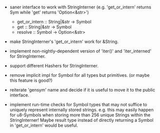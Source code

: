 
- saner interface to work with StringInterner (e.g. 'get_or_intern' returns Sym while 'get' returns 'Option<&str>')
	- get_or_intern :: String|&str -> Symbol
	- get :: String|&str -> Symbol
	- resolve :: Symbol -> Option<&str>

- make StringInterner's 'get_or_intern' work for &String.
- implement non-nightly-dependent version of 'iter()' and 'iter_interned' for StringInterner.
- support different Hashers for StringInterner.
- remove implicit impl for Symbol for all types but primitives. (or maybe this feature is good?)
- reiterate 'gensym' name and decide if it is useful to move it to the public interface.
- implement run-time checks for Symbol types that may not suffice to uniquely represent internally stored strings.
  e.g. this may easily happen for u8-Symbols when storing more than 256 unique Strings within the StringInterner!
  Maybe result type instead of directly returning a Symbol in 'get_or_intern' would be useful.
